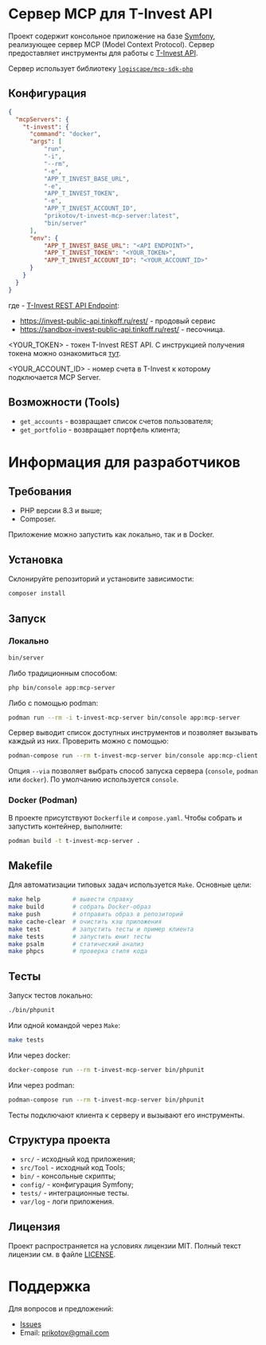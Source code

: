 # Сервер MCP для T-Invest API

Проект содержит консольное приложение на базе [Symfony](https://symfony.com/), реализующее сервер MCP (Model Context Protocol).
Сервер предоставляет инструменты для работы с [T-Invest API](https://developer.tbank.ru/invest/intro/intro).

Сервер использует библиотеку [`logiscape/mcp-sdk-php`](https://github.com/logiscape/mcp-sdk-php)

## Конфигурация

```json
{
  "mcpServers": {
    "t-invest": {
      "command": "docker",
      "args": [
          "run",
          "-i",
          "--rm",
          "-e",
          "APP_T_INVEST_BASE_URL",
          "-e",
          "APP_T_INVEST_TOKEN",
          "-e",
          "APP_T_INVEST_ACCOUNT_ID",
          "prikotov/t-invest-mcp-server:latest",
          "bin/server"
      ],
      "env": {
          "APP_T_INVEST_BASE_URL": "<API ENDPOINT>",
          "APP_T_INVEST_TOKEN": "<YOUR_TOKEN>",
          "APP_T_INVEST_ACCOUNT_ID": "<YOUR_ACCOUNT_ID>"
      }
    }
  }
}
```

где <API ENDPOINT> - [T-Invest REST API Endpoint](https://developer.tbank.ru/invest/intro/developer/protocols/): 
- https://invest-public-api.tinkoff.ru/rest/ - продовый сервис
- https://sandbox-invest-public-api.tinkoff.ru/rest/ - песочница.

<YOUR_TOKEN> - токен T-Invest REST API. С инструкцией получения токена можно ознакомиться [тут](https://developer.tbank.ru/invest/intro/intro/token#получить-токен).

<YOUR_ACCOUNT_ID> - номер счета в T-Invest к которому подключается MCP Server.  

## Возможности (Tools)

- `get_accounts` - возвращает список счетов пользователя;
- `get_portfolio` - возвращает портфель клиента;

# Информация для разработчиков

## Требования

- PHP версии 8.3 и выше;
- Composer.

Приложение можно запустить как локально, так и в Docker.

## Установка

Склонируйте репозиторий и установите зависимости:

```bash
composer install
```

## Запуск

### Локально

```bash
bin/server
```

Либо традиционным способом:
```bash
php bin/console app:mcp-server
```

Либо с помощью podman:
```bash
podman run --rm -i t-invest-mcp-server bin/console app:mcp-server
```

Сервер выводит список доступных инструментов и позволяет вызывать каждый из них. Проверить можно с помощью:
```bash
podman-compose run --rm t-invest-mcp-server bin/console app:mcp-client --via=console
```

Опция `--via` позволяет выбрать способ запуска сервера (`console`, `podman` или `docker`). По умолчанию используется `console`.


### Docker (Podman)

В проекте присутствуют `Dockerfile` и `compose.yaml`. Чтобы собрать и запустить контейнер, выполните:

```bash
podman build -t t-invest-mcp-server .
```

## Makefile

Для автоматизации типовых задач используется `Make`. Основные цели:

```bash
make help         # вывести справку
make build        # собрать Docker-образ
make push         # отправить образ в репозиторий
make cache-clear  # очистить кэш приложения
make test         # запустить тесты и пример клиента
make tests        # запустить юнит тесты
make psalm        # статический анализ
make phpcs        # проверка стиля кода
```

## Тесты

Запуск тестов локально:

```bash
./bin/phpunit
```

Или одной командой через `Make`:

```bash
make tests
```

Или через docker:

```bash
docker-compose run --rm t-invest-mcp-server bin/phpunit
```

Или через podman:

```bash
podman-compose run --rm t-invest-mcp-server bin/phpunit
```

Тесты подключают клиента к серверу и вызывают его инструменты.

## Структура проекта

- `src/` - исходный код приложения;
- `src/Tool` - исходный код Tools;
- `bin/` - консольные скрипты;
- `config/` - конфигурация Symfony;
- `tests/` - интеграционные тесты.
- `var/log` - логи приложения.

## Лицензия

Проект распространяется на условиях лицензии MIT. Полный текст лицензии см. в файле [LICENSE](LICENSE).

# Поддержка
Для вопросов и предложений:
- [Issues](https://github.com/prikotov/t-invest-mcp-server/issues)
- Email: prikotov@gmail.com
